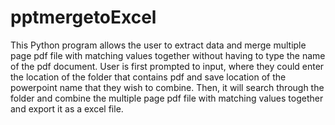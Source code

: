 # pptmergetoExcel

<p> This Python program allows the user to extract data and merge multiple page pdf file with matching values together without having to type the name of the pdf document. 
  User is first prompted to input, where they could enter the location of the folder that contains pdf and save location of the powerpoint name that they wish to combine. 
  Then, it will search through the folder and combine the multiple page pdf file with matching values together and export it as a excel file.
</p>
